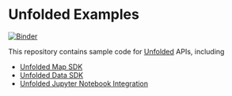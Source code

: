 # Unfolded Examples

[![Binder][binder_badge]][binder_jupyterlab_url]

[binder_badge]: https://mybinder.org/badge_logo.svg
[binder_jupyterlab_url]: https://mybinder.org/v2/gh/UnfoldedInc/examples/master?urlpath=lab/tree/notebooks/

This repository contains sample code for [Unfolded](https://unfolded.ai) APIs, including

- [Unfolded Map SDK](https://docs.unfolded.ai/map-sdk)
- [Unfolded Data SDK](https://docs.unfolded.ai/data-sdk)
- [Unfolded Jupyter Notebook Integration](https://docs.unfolded.ai/jupyter)
